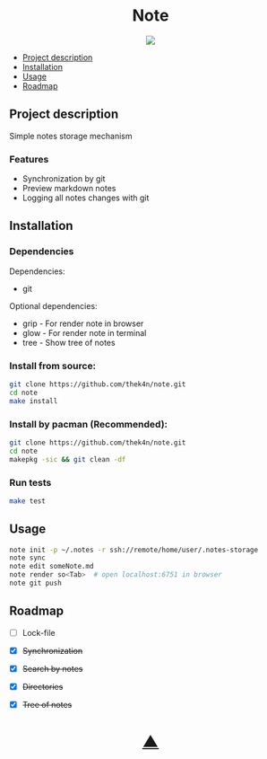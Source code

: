 

<h1 align="center">Note</h1>

<p align="center">
  <a href="https://github.com/TheK4n">
    <img src="https://img.shields.io/github/followers/TheK4n?label=Follow&style=social">
  </a>
</p>

* [Project description](#chapter-0)
* [Installation](#chapter-1)
* [Usage](#chapter-2)
* [Roadmap](#chapter-3)


<a id="chapter-0"></a>
## Project description 

Simple notes storage mechanism

### Features

* Synchronization by git
* Preview markdown notes
* Logging all notes changes with git


<a id="chapter-1"></a>
## Installation


### Dependencies

Dependencies:
* git

Optional dependencies:
* grip - For render note in browser
* glow - For render note in terminal
* tree - Show tree of notes


### Install from source:
```bash
git clone https://github.com/thek4n/note.git
cd note
make install
```

### Install by pacman (Recommended):
```bash
git clone https://github.com/thek4n/note.git
cd note
makepkg -sic && git clean -df
```

### Run tests
```bash
make test
```


<a id="chapter-2"></a>
## Usage

```bash
note init -p ~/.notes -r ssh://remote/home/user/.notes-storage
note sync
note edit someNote.md
note render so<Tab>  # open localhost:6751 in browser
note git push
```


<a id="chapter-3"></a>
## Roadmap

* [ ] Lock-file
* [X] ~~Synchronization~~
* [X] ~~Search by notes~~
* [X] ~~Directories~~
* [X] ~~Tree of notes~~


<h1 align="center"><a href="#top">▲</a></h1>
